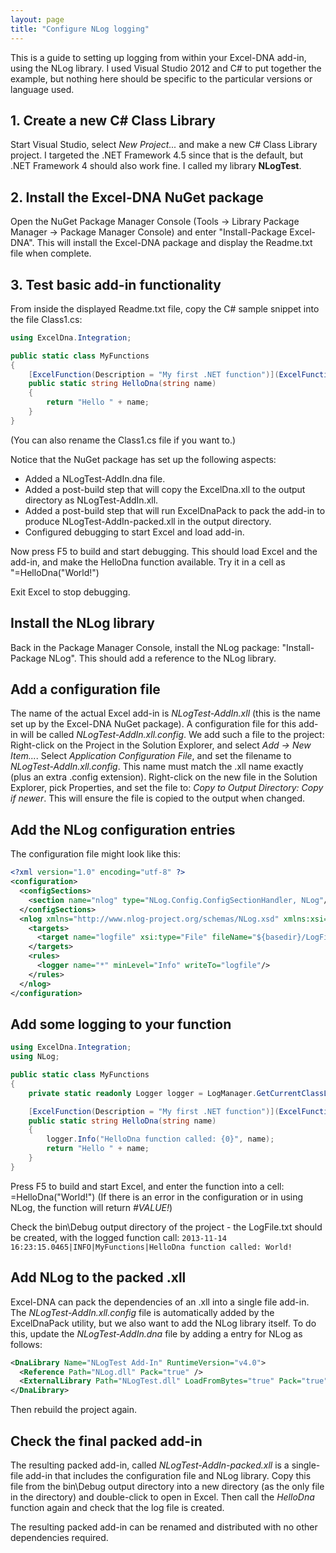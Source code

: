 ```yaml
---
layout: page
title: "Configure NLog logging"
---
```

This is a guide to setting up logging from within your Excel-DNA add-in, using the NLog library. I used Visual Studio 2012 and C# to put together the example, but nothing here should be specific to the particular versions or language used.

## 1. Create a new C# Class Library

Start Visual Studio, select _New Project..._ and make a new C# Class Library project. I targeted the .NET Framework 4.5 since that is the default, but .NET Framework 4 should also work fine. I called my library **NLogTest**.

## 2. Install the Excel-DNA NuGet package

Open the NuGet Package Manager Console (Tools -> Library Package Manager -> Package Manager Console) and enter "Install-Package Excel-DNA". This will install the Excel-DNA package and display the Readme.txt file when complete.

## 3. Test basic add-in functionality

From inside the displayed Readme.txt file, copy the C# sample snippet into the file Class1.cs:

```csharp
using ExcelDna.Integration;

public static class MyFunctions
{
    [ExcelFunction(Description = "My first .NET function")](ExcelFunction(Description-=-_My-first-.NET-function_))
    public static string HelloDna(string name)
    {
        return "Hello " + name;
    }
}
```

(You can also rename the Class1.cs file if you want to.)

Notice that the NuGet package has set up the following aspects:
- Added a NLogTest-AddIn.dna file.
- Added a post-build step that will copy the ExcelDna.xll to the output directory as NLogTest-AddIn.xll.
- Added a post-build step that will run ExcelDnaPack to pack the add-in to produce NLogTest-AddIn-packed.xll in the output directory.
- Configured debugging to start Excel and load add-in.

Now press F5 to build and start debugging. This should load Excel and the add-in, and make the HelloDna function available. Try it in a cell as "=HelloDna("World!")

Exit Excel to stop debugging.

## Install the NLog library
Back in the Package Manager Console, install the NLog package: "Install-Package NLog". This should add a reference to the NLog library.

## Add a configuration file
The name of the actual Excel add-in is _NLogTest-AddIn.xll_ (this is the name set up by the Excel-DNA NuGet package). A configuration file for this add-in will be called _NLogTest-AddIn.xll.config_. We add such a file to the project: Right-click on the Project in the Solution Explorer, and select _Add -> New Item..._. Select _Application Configuration File_, and set the filename to _NLogTest-AddIn.xll.config_. This name must match the .xll name exactly (plus an extra .config extension). Right-click on the new file in the Solution Explorer, pick Properties, and set the file to: _Copy to Output Directory: Copy if newer_. This will ensure the file is copied to the output when changed.

## Add the NLog configuration entries
The configuration file might look like this:
```xml
<?xml version="1.0" encoding="utf-8" ?>
<configuration>
  <configSections>
    <section name="nlog" type="NLog.Config.ConfigSectionHandler, NLog"/>
  </configSections>
  <nlog xmlns="http://www.nlog-project.org/schemas/NLog.xsd" xmlns:xsi="http://www.w3.org/2001/XMLSchema-instance">
    <targets>
      <target name="logfile" xsi:type="File" fileName="${basedir}/LogFile.txt"/>
    </targets>
    <rules>
      <logger name="*" minLevel="Info" writeTo="logfile"/>
    </rules>
  </nlog>
</configuration>
```

## Add some logging to your function
```csharp
using ExcelDna.Integration;
using NLog;

public static class MyFunctions
{
    private static readonly Logger logger = LogManager.GetCurrentClassLogger();

    [ExcelFunction(Description = "My first .NET function")](ExcelFunction(Description-=-_My-first-.NET-function_))
    public static string HelloDna(string name)
    {
        logger.Info("HelloDna function called: {0}", name);
        return "Hello " + name;
    }
}
```

Press F5 to build and start Excel, and enter the function into a cell: =HelloDna("World!")
(If there is an error in the configuration or in using NLog, the function will return _#VALUE!_)

Check the bin\Debug output directory  of the project - the LogFile.txt should be created, with the logged function call:
`2013-11-14 16:23:15.0465|INFO|MyFunctions|HelloDna function called: World!`

## Add NLog to the packed .xll
Excel-DNA can pack the dependencies of an .xll into a single file add-in. The _NLogTest-AddIn.xll.config_ file is automatically added by the ExcelDnaPack utility, but we also want to add the NLog library itself. To do this, update the _NLogTest-AddIn.dna_ file by adding a <Reference> entry for NLog as follows:

```xml
<DnaLibrary Name="NLogTest Add-In" RuntimeVersion="v4.0">
  <Reference Path="NLog.dll" Pack="true" />
  <ExternalLibrary Path="NLogTest.dll" LoadFromBytes="true" Pack="true" />
</DnaLibrary>
```


Then rebuild the project again.

## Check the final packed add-in
The resulting packed add-in, called _NLogTest-AddIn-packed.xll_ is a single-file add-in that includes the configuration file and NLog library. Copy this file from the bin\Debug output directory into a new directory (as the only file in the directory) and double-click to open in Excel. Then call the _HelloDna_ function again and check that the log file is created.

The resulting packed add-in can be renamed and distributed with no other dependencies required.

